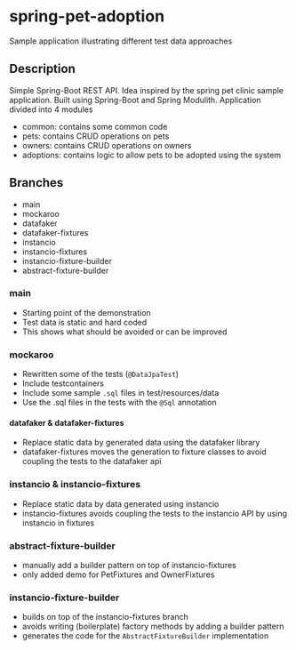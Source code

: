 # spring-pet-adoption
Sample application illustrating different test data approaches

## Description
Simple Spring-Boot REST API. Idea inspired by the spring pet clinic sample application.
Built using Spring-Boot and Spring Modulith. Application divided into 4 modules
- common: contains some common code
- pets: contains CRUD operations on pets
- owners: contains CRUD operations on owners
- adoptions: contains logic to allow pets to be adopted using the system

## Branches
- main
- mockaroo
- datafaker
- datafaker-fixtures
- instancio
- instancio-fixtures
- instancio-fixture-builder
- abstract-fixture-builder

### main
- Starting point of the demonstration
- Test data is static and hard coded
- This shows what should be avoided or can be improved

### mockaroo
- Rewritten some of the tests (`@DataJpaTest`)
- Include testcontainers
- Include some sample `.sql` files in test/resources/data
- Use the .sql files in the tests with the `@Sql` annotation

#### datafaker & datafaker-fixtures
- Replace static data by generated data using the datafaker library
- datafaker-fixtures moves the generation to fixture classes to avoid coupling the tests to the datafaker api

### instancio & instancio-fixtures
- Replace static data by data generated using instancio
- instancio-fixtures avoids coupling the tests to the instancio API by using instancio in fixtures

### abstract-fixture-builder
- manually add a builder pattern on top of instancio-fixtures
- only added demo for PetFixtures and OwnerFixtures

### instancio-fixture-builder
- builds on top of the instancio-fixtures branch
- avoids writing (boilerplate) factory methods by adding a builder pattern
- generates the code for the `AbstractFixtureBuilder` implementation